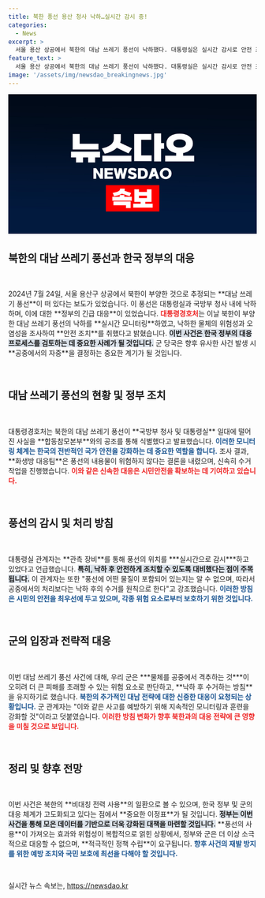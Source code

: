 ```yaml
---
title: 북한 풍선 용산 청사 낙하…실시간 감시 중!
categories:
  - News
excerpt: >
  서울 용산 상공에서 북한의 대남 쓰레기 풍선이 낙하했다. 대통령실은 실시간 감시로 안전 조치를 취하며, 위험성은 없는 것으로 확인됐다. 군은 공중 격추 대신 낙하 후 수거 방침을 유지하고 있다. 이 사건에 대한 궁금증이 쏠리고 있다!
feature_text: >
  서울 용산 상공에서 북한의 대남 쓰레기 풍선이 낙하했다. 대통령실은 실시간 감시로 안전 조치를 취하며, 위험성은 없는 것으로 확인됐다. 군은 공중 격추 대신 낙하 후 수거 방침을 유지하고 있다. 이 사건에 대한 궁금증이 쏠리고 있다!
image: '/assets/img/newsdao_breakingnews.jpg'
---
```


<p><img src="/assets/img/newsdao_breakingnews.jpg" alt="ontimetimes 속보" /></p>

<h2>북한의 대남 쓰레기 풍선과 한국 정부의 대응</h2>

<p data-ke-size="size16">&nbsp;</p>

<p data-ke-size="size16">2024년 7월 24일, 서울 용산구 상공에서 북한이 부양한 것으로 추정되는 **대남 쓰레기 풍선**이 떠 있다는 보도가 있었습니다. 이 풍선은 대통령실과 국방부 청사 내에 낙하하며, 이에 대한 **정부의 긴급 대응**이 있었습니다. <b><span style="color: #ee2323;">대통령경호처</span></b>는 이날 북한이 부양한 대남 쓰레기 풍선의 낙하를 **실시간 모니터링**하였고, 낙하한 물체의 위험성과 오염성을 조사하여 **안전 조치**를 취했다고 밝혔습니다. <b><span style="background-color: #21538527;">이번 사건은 한국 정부의 대응 프로세스를 검토하는 데 중요한 사례가 될 것입니다.</span></b> 군 당국은 향후 유사한 사건 발생 시 **공중에서의 자중**을 결정하는 중요한 계기가 될 것입니다.</p>

<p data-ke-size="size16">&nbsp;</p>

<h2>대남 쓰레기 풍선의 현황 및 정부 조치</h2>

<p data-ke-size="size16">&nbsp;</p>

<p data-ke-size="size16">대통령경호처는 북한의 대남 쓰레기 풍선이 **국방부 청사 및 대통령실** 일대에 떨어진 사실을 **합동참모본부**와의 공조를 통해 식별했다고 발표했습니다. <b><span style="color: #1a5490;">이러한 모니터링 체계는 한국의 전반적인 국가 안전을 강화하는 데 중요한 역할을 합니다.</span></b> 조사 결과, **화생방 대응팀**은 풍선의 내용물이 위험하지 않다는 결론을 내렸으며, 신속히 수거 작업을 진행했습니다. <b><span style="color: #ee2323;">이와 같은 신속한 대응은 시민안전을 확보하는 데 기여하고 있습니다.</span></b></p>

<p data-ke-size="size16">&nbsp;</p>

<h2>풍선의 감시 및 처리 방침</h2>

<p data-ke-size="size16">&nbsp;</p>

<p data-ke-size="size16">대통령실 관계자는 **관측 장비**를 통해 풍선의 위치를 ***실시간으로 감시***하고 있었다고 언급했습니다. <b><span style="background-color: #21538527;">특히, 낙하 후 안전하게 조치할 수 있도록 대비했다는 점이 주목됩니다.</span></b> 이 관계자는 또한 "풍선에 어떤 물질이 포함되어 있는지는 알 수 없으며, 따라서 공중에서의 처리보다는 낙하 후의 수거를 원칙으로 한다"고 강조했습니다. <b><span style="color: #1a5490;">이러한 방침은 시민의 안전을 최우선에 두고 있으며, 각종 위험 요소로부터 보호하기 위한 것입니다.</span></b></p>

<p data-ke-size="size16">&nbsp;</p>

<h2>군의 입장과 전략적 대응</h2>

<p data-ke-size="size16">&nbsp;</p>

<p data-ke-size="size16">이번 대남 쓰레기 풍선 사건에 대해, 우리 군은 ***물체를 공중에서 격추하는 것***이 오히려 더 큰 피해를 초래할 수 있는 위험 요소로 판단하고, **낙하 후 수거하는 방침**을 유지하기로 했습니다. <b><span style="color: #1a5490;">북한의 추가적인 대남 전략에 대한 신중한 대응이 요청되는 상황입니다.</span></b> 군 관계자는 "이와 같은 사고를 예방하기 위해 지속적인 모니터링과 훈련을 강화할 것"이라고 덧붙였습니다. <b><span style="color: #ee2323;">이러한 방침 변화가 향후 북한과의 대응 전략에 큰 영향을 미칠 것으로 보입니다.</span></b></p>

<p data-ke-size="size16">&nbsp;</p>

<h2>정리 및 향후 전망</h2>

<p data-ke-size="size16">&nbsp;</p>

<p data-ke-size="size16">이번 사건은 북한의 **비대칭 전력 사용**의 일환으로 볼 수 있으며, 한국 정부 및 군의 대응 체계가 고도화되고 있다는 점에서 **중요한 이정표**가 될 것입니다. <b><span style="background-color: #21538527;">정부는 이번 사건을 통해 모은 데이터를 기반으로 더욱 강화된 대책을 마련할 것입니다.</span></b> **풍선의 사용**이 가져오는 효과와 위험성이 복합적으로 얽힌 상황에서, 정부와 군은 더 이상 소극적으로 대응할 수 없으며, **적극적인 정책 수립**이 요구됩니다. <b><span style="color: #1a5490;">향후 사건의 재발 방지를 위한 예방 조치와 국민 보호에 최선을 다해야 할 것입니다.</span></b></p>

<p data-ke-size="size16">&nbsp;</p>
실시간 뉴스 속보는, <a href="https://newsdao.kr" rel="dofollow">https://newsdao.kr</a>


